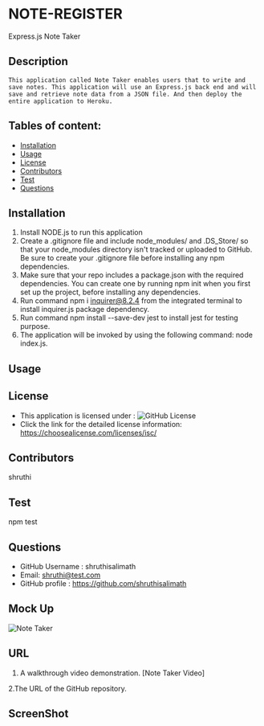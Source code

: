 # NOTE-REGISTER 
Express.js Note Taker

## Description
    This application called Note Taker enables users that to write and save notes. This application will use an Express.js back end and will save and retrieve note data from a JSON file. And then deploy the entire application to Heroku.

## Tables of content:
  * [Installation](#installation)
  * [Usage](#usage)
  * [License](#license)
  * [Contributors](#contributors)
  * [Test](#test)
  * [Questions](#questions)

## Installation

1. Install NODE.js to run this application
2. Create a .gitignore file and include node_modules/ and .DS_Store/ so that your node_modules directory isn't tracked or uploaded to GitHub. Be sure to create your .gitignore file before installing any npm dependencies.
3. Make sure that your repo includes a package.json with the required dependencies. You can create one by running npm init when you first set up the project, before installing any dependencies.
4. Run command npm i inquirer@8.2.4 from the integrated terminal to install inquirer.js package dependency.
5. Run command npm install --save-dev jest to install jest for testing purpose.
6. The application will be invoked by using the following command: node index.js.

## Usage 


## License  
* This application is licensed under : ![GitHub License](https://shields.io/badge/license-ISC-brightgreen)
* Click the link for the detailed license information: https://choosealicense.com/licenses/isc/

## Contributors
shruthi

## Test
npm test


## Questions
  * GitHub Username : shruthisalimath
  * Email: shruthi@test.com
  * GitHub profile : https://github.com/shruthisalimath 


## Mock Up
![Note Taker]()

## URL
1. A walkthrough video demonstration. 
[Note Taker Video]

2.The URL of the GitHub repository.

## ScreenShot